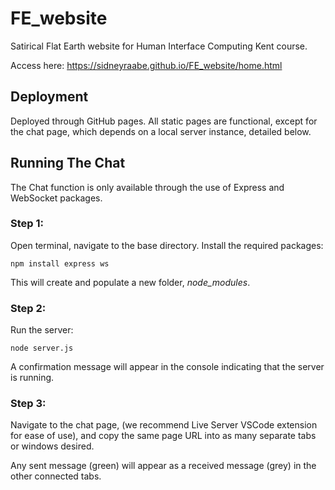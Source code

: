 # FE_website
Satirical Flat Earth website for Human Interface Computing Kent course.

Access here: https://sidneyraabe.github.io/FE_website/home.html

## Deployment
Deployed through GitHub pages. All static pages are functional, except for the chat page, which depends on a local server instance, detailed below.

## Running The Chat
The Chat function is only available through the use of Express and WebSocket packages.



### Step 1:
Open terminal, navigate to the base directory.
Install the required packages:

```
npm install express ws
```

This will create and populate a new folder, *node_modules*.

### Step 2:
Run the server:
```
node server.js
```

A confirmation message will appear in the console indicating that the server is running. 

### Step 3:
Navigate to the chat page, (we recommend Live Server VSCode extension for ease of use), and copy the same page URL into as many separate tabs or windows desired. 

Any sent message (green) will appear as a received message (grey) in the other connected tabs.
